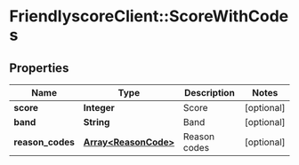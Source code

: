 # FriendlyscoreClient::ScoreWithCodes

## Properties
Name | Type | Description | Notes
------------ | ------------- | ------------- | -------------
**score** | **Integer** | Score | [optional] 
**band** | **String** | Band | [optional] 
**reason_codes** | [**Array&lt;ReasonCode&gt;**](ReasonCode.md) | Reason codes | [optional] 


